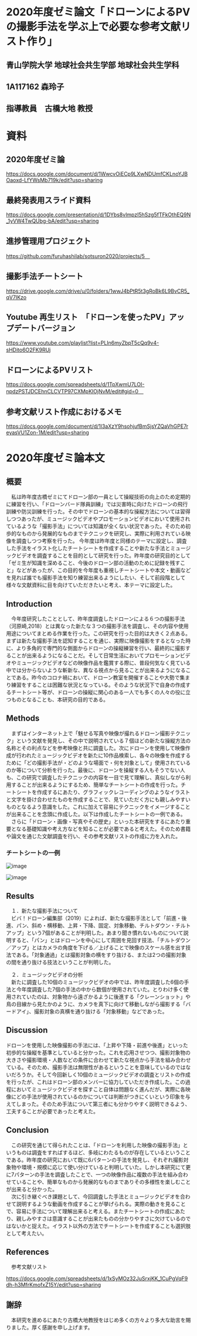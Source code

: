 # 2020年度ゼミ論文「ドローンによるPVの撮影手法を学ぶ上で必要な参考文献リスト作り」
## 青山学院大学 地球社会共生学部 地球社会共生学科  
## 1A117162 森玲子  
## 指導教員　古橋大地 教授  

# 資料  

## 2020年度ゼミ論  

https://docs.google.com/document/d/1WwcvOiECp9LXwNDUmfCKLnoYJBOaoxd-LfYWsMb719k/edit?usp=sharing  

## 最終発表用スライド資料  

https://docs.google.com/presentation/d/1DYbs8vlmpzI5hSzg5fTFkOthEQ9N_1yVW4TwQUbg-bA/edit?usp=sharing  

## 進捗管理用プロジェクト

https://github.com/furuhashilab/sotsuron2020/projects/5　

## 撮影手法チートシート

https://drive.google.com/drive/u/0/folders/1wwJ4bPtR5t3gRoBk6L9BvCR5_qV7IKzo  

## Youtube 再生リスト　「ドローンを使ったPV」アップデートバージョン

https://www.youtube.com/playlist?list=PLIn6myZbpT5cQq9v4-sHDito6O2FK9RUj 　

## ドローンによるPVリスト

https://docs.google.com/spreadsheets/d/1TpXwmU7LOI-npdzPSTJDCEhnCLCVTP97CXMpKIOjNvM/edit#gid=0　

## 参考文献リスト作成におけるメモ

https://docs.google.com/document/d/1l3aXzY9hsohjufBmSjsYZQaVhGPE7reyasVU1Zon-1M/edit?usp=sharing

# 2020年度ゼミ論本文  

## 概要  

　私は昨年度古橋ゼミにてドローン部の一員として操縦技術の向上のため定期的に練習を行い、「ドローンバード隊員訓練」では災害時に向けたドローンの飛行訓練や防災訓練を行った。その中でドローンの基本的な操縦方法については習得しつつあったが、ミュージックビデオやプロモーションビデオにおいて使用されているような「撮影手法」については知識が全くない状況であった。そのため初歩的なものから発展的なものまでテクニックを研究し、実際に利用されている映像を調査しつつ考察を行った。
今年度は昨年度と同様のテーマに設定し、調査した手法をイラスト化したチートシートを作成することや新たな手法とミュージックビデオを調査することを目的として研究を行った。昨年度の研究目的として「ゼミ生が知識を深めること、今後のドローン部の活動のために記録を残すこと」などがあったが、この目的を今年度も重視しチートシートや本文・動画などを見れば誰でも撮影手法を知り練習出来るようにしたい、そして前段階として様々な文献資料に目を向けていただきたいと考え、本テーマに設定した。　　

## Introduction  

　今年度研究したこととして、昨年度調査したドローンによる６つの撮影手法（河原崎,2018）とは異なった新たな３つの撮影手法を調査し、その内容や使用用途についてまとめる作業を行った。この研究を行った目的は大きく２点ある。まずは新たな撮影手法を認知することを通じ、実際に映像撮影をするとなった時に、より多角的で専門的な側面からドローンの操縦練習を行い、最終的に撮影することが出来るようになることだ。そして日常生活においてプロモーションビデオやミュージックビデオなどの映像作品を鑑賞する際に、普段何気なく見ている中では分からないような斬新な、異なる視点から見ることが出来るようになることである。昨今のコロナ禍において、ドローン教室を開催することや大勢で集まり練習をすることは困難な状況となっている。そのような状況下で自身の作成するチートシート等が、ドローンの操縦に関心のある一人でも多くの人々の役に立つものとなることも、本研究の目的である。  

## Methods  

　まずはインターネット上で「魅せる写真や映像が撮れるドローン撮影テクニック」という文献を発見し、その中で説明されている７個ほどの新たな操縦方法の名称とその利点などを参考映像と共に調査した。次にドローンを使用して映像作成が行われたミュージックビデオを新たに10作品検索し、各々の映像を作成するために「どの撮影手法が・どのような場面で・何を対象として」使用されているのか等について分析を行った。最後に、ドローンを操縦する人もそうでない人も、この研究で調査したテクニックの内容を一目で見て理解し、真似しながら利用することが出来るようにするため、簡単なチートシートの作成を行った。チートシートを作成するにあたり、グラフィックレコーディングのようなイラストと文字を掛け合わせたものを作成することで、見ていただく方にも親しみやすいものとなるよう意識をした。これに加えて容易にテクニックをイメージすることが出来ることを念頭に作成した。以下は作成したチートシートの一例である。 
　さらに「ドローン・画像・写真やその歴史」といった本研究をするにあたり重要となる基礎知識や考え方などを知ることが必要であると考えた。そのため書籍や論文を通じた文献調査を行い、その参考文献リストの作成に力を入れた。

### チートシートの一例

![image](https://user-images.githubusercontent.com/30142882/106271312-a50fc500-6272-11eb-85d0-7206cd93e994.png)

![image](https://user-images.githubusercontent.com/30142882/106682723-71cc8d80-6606-11eb-9a79-88342304990c.PNG)

## Results  

　１．新たな撮影手法について  
　ビバ！ドローン編集部（2019）によれば、新たな撮影手法として「前進・後進、パン、斜め・横移動、上昇・下降、固定、対象移動、チルトダウン・チルトアップ」という7個があることが判明した。あまり聞き慣れないものについて説明すると、「パン」とはドローンを中心にして周囲を見回す技法、「チルトダウン／アップ」とはカメラの角度を下げる／上げることで映像のスケール感を出す技法である。「対象通過」とは撮影対象の横をすり抜ける、または2つの撮影対象の間を通り抜ける技法ということが判明した。    

　２．ミュージックビデオの分析    
　新たに調査した10個のミュージックビデオの中では、昨年度調査した6個の手法と今年度調査した7個の手法の中から数個が使用されていた。とりわけ多く使用されていたのは、対象物から遠ざかるように後進する「クレーンショット」や鳥の目線から見たかのように、カメラを真下に向けて移動しながら撮影する「バードアイ」、撮影対象の真横を通り抜ける「対象移動」などであった。  
 
 ## Discussion  
 
 ドローンを使用した映像撮影の手法には、「上昇や下降・前進や後進」といった初歩的な操縦を基準としていると分かった。これを応用させつつ、撮影対象物の大きさや撮影環境・人数などの条件に合わせて新たな視点から手法を組み合わせている。そのため、撮影手法は無限性があるということを意味しているのではないだろうか。そして今回新しく10個のミュージックビデオの調査とリストの作成を行ったが、これはドローン部のメンバーに協力していただき作成した。この過程においてミュージックビデオを探すこと自体は問題なく進んだが、実際に各映像にどの手法が使用されているのかについては判断がつきにくいという印象を与えてしまった。そのため手法について第三者にも分かりやすく説明できるよう、工夫することが必要であったと考えた。  

## Conclusion  

　この研究を通じて得られたことは、「ドローンを利用した映像の撮影手法」というものは調査をすればするほど、多岐にわたるものが存在しているということである。昨年度の研究において既に6パターンの手法を発見し、それぞれ撮影対象物や環境・規模に応じて使い分けていると判明していた。しかし本研究にて更に7パターンの手法を調査したことで、一つの映像作品に複数の手法を組み合わせていることや、簡単なものから発展的なものまでありその多様性を楽しむことが出来ると分かった。  
　次に引き継ぐべき課題として、今回調査した手法とミュージックビデオを合わせて説明するような動画を作成することが挙げられる。実際の動きを見ることで、容易に手法について理解出来ると考える。またチートシートの作成にあたり、親しみやすさは意識することが出来たものの分かりやすさに欠けているのではないかと捉えた。イラスト以外の方法でチートシートを作成することも選択肢として考えたい。

## References  

　参考文献リスト

https://docs.google.com/spreadsheets/d/1xSyMOz32JuSrxjKK_1CuPgVqF9dh-h3MfrKmofxZ15Y/edit?usp=sharing

## 謝辞  

　本研究を進めるにあたり古橋大地教授をはじめ多くの方々より多大な助言を賜りました。厚く感謝を申し上げます。
